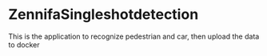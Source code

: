 # ZennifaSingleshotdetection
This is the application to recognize pedestrian and car, then upload the data to docker
